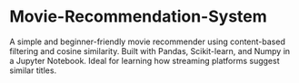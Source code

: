 # Movie-Recommendation-System
A simple and beginner-friendly movie recommender using content-based filtering and cosine similarity. Built with Pandas, Scikit-learn, and Numpy in a Jupyter Notebook. Ideal for learning how streaming platforms suggest similar titles.
